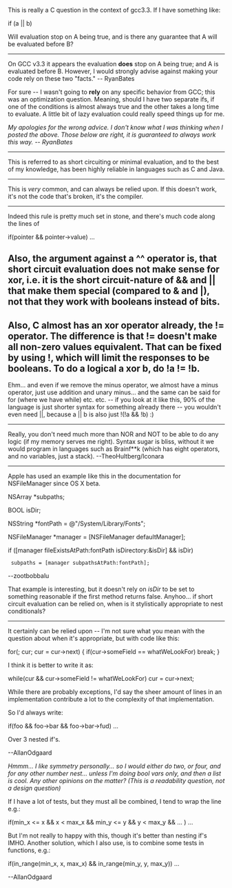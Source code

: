 This is really a C question in the context of gcc3.3.  If I have something like:
    
 if (a || b)

Will evaluation stop on A being true, and is there any guarantee that A will be evaluated before B? 

----

On GCC v3.3 it appears the evaluation **does** stop on A being true; and A is evaluated before B. However, I would strongly advise against making your code rely on these two "facts." -- RyanBates

For sure -- I wasn't going to **rely** on any specific behavior from GCC; this was an optimization question.  Meaning, should I have two separate ifs, if one of the conditions is almost always true and the other takes a long time to evaluate.  A little bit of lazy evaluation could really speed things up for me.

*My apologies for the wrong advice. I don't know what I was thinking when I posted the above. Those below are right, it is guaranteed to always work this way. -- RyanBates*

----

This is referred to as short circuiting or minimal evaluation, and to the best of my knowledge, has been highly reliable in languages such as C and Java.

----

This is *very* common, and can always be relied upon. If this doesn't work, it's not the code that's broken, it's the compiler.

----
Indeed this rule is pretty much set in stone, and there's much code along the lines of
    
 if(pointer && pointer->value)
    ...

Also, the argument against a     ^^ operator is, that short circuit evaluation does not make sense for xor, i.e. it is the short circuit-nature of     && and     || that make them special (compared to     & and     |), not that they work with booleans instead of bits.
----
Also, C almost has an xor operator already, the != operator. The difference is that != doesn't make all non-zero values equivalent. That can be fixed by using !, which will limit the responses to be booleans. To do a logical     a xor b, do     !a != !b.
----
Ehm... and even if we remove the minus operator, we almost have a minus operator, just use addition and unary minus... and the same can be said for     for (where we have     while) etc. etc. -- if you look at it like this, 90% of the language is just shorter syntax for something already there -- you wouldn't even need     ||, because     a || b is also just     !(!a && !b) :)

----

Really, you don't need much more than NOR and NOT to be able to do any logic (if my memory serves me right). Syntax sugar is bliss, without it we would program in languages such as Brainf**k (which has eight operators, and no variables, just a stack). --TheoHultberg/Iconara

----

Apple has used an example like this in the documentation for NSFileManager since OS X beta. 

    
 NSArray *subpaths;
 
 BOOL isDir;
 
 NSString *fontPath = @"/System/Library/Fonts";
 
 NSFileManager *manager = [NSFileManager defaultManager];
 
 if ([manager fileExistsAtPath:fontPath isDirectory:&isDir] && isDir)
 
     subpaths = [manager subpathsAtPath:fontPath];


--zootbobbalu

That example is interesting, but it doesn't rely on *isDir* to be set to something reasonable if the first method returns false.  Anyhoo... if short circuit evaluation can be relied on, when is it stylistically appropriate to nest conditionals?

----

It certainly can be relied upon -- I'm not sure what you mean with the question about when it's appropriate, but with code like this:
    
 for(; cur; cur = cur->next)
 {
    if(cur->someField == whatWeLookFor)
       break;
 }

I think it is better to write it as:
    
 while(cur && cur->someField != whatWeLookFor)
    cur = cur->next;

While there are probably exceptions, I'd say the sheer amount of lines in an implementation contribute a lot to the complexity of that implementation.

So I'd always write:
    
 if(foo && foo->bar && foo->bar->fud)
    ...

Over 3 nested if's.

--AllanOdgaard

*Hmmm... I like symmetry personally... so I would either do two, or four, and for any other number nest... unless I'm doing bool vars only, and then a list is cool.  Any other opinions on the matter?  (This is a readability question, not a design question)*

If I have a lot of tests, but they must all be combined, I tend to wrap the line e.g.:
    
 if(min_x <= x && x < max_x &&
    min_y <= y && y < max_y &&
    ...
   )
    ...

But I'm not really to happy with this, though it's better than nesting if's IMHO. Another solution, which I also use, is to combine some tests in functions, e.g.:
    
 if(in_range(min_x, x, max_x) && in_range(min_y, y, max_y))
    ...


--AllanOdgaard
